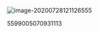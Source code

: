 ![image-20200728121126555](https://aliyunosstuchuang.oss-cn-beijing.aliyuncs.com/fuxi/image-20200728121126555.png)

5599005070931113